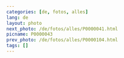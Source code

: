 ```yaml
---
categories: [de, fotos, alles]
lang: de
layout: photo
next_photo: /de/fotos/alles/P0000041.html
picname: P0000043
prev_photo: /de/fotos/alles/P0000104.html
tags: []
---
```

